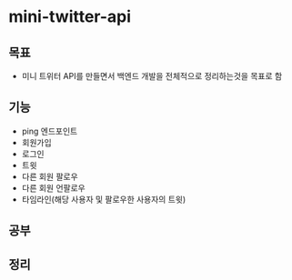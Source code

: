 # mini-twitter-api

## 목표 
- 미니 트위터 API를 만들면서 백엔드 개발을 전체적으로 정리하는것을 목표로 함
## 기능
- ping 엔드포인트
- 회원가입
- 로그인
- 트윗
- 다른 회원 팔로우
- 다른 회원 언팔로우
- 타임라인(해당 사용자 및 팔로우한 사용자의 트윗)
## 공부
## 정리
